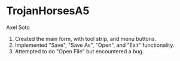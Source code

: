 # TrojanHorsesA5

Axel Soto
1. Created the main form, with tool strip, and menu buttons. 
2. Implemented "Save", "Save As", "Open", and "Exit" functionality. 
3. Attempted to do "Open File" but encountered a bug. 
